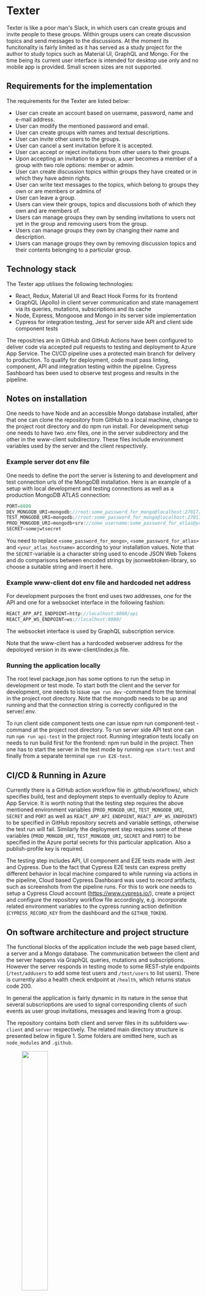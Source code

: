 # Texter

Texter is like a poor man's Slack, in which users can create groups and invite people to these groups. Within groups users can create discussion topics and send messages to the discussions. At the moment its funcitonality is fairly limited as it has served as a study project for the author to study topics such as Material UI, GraphQL and Mongo. For the time being its current user interface is intended for desktop use only and no mobile app is provided. Small screen sizes are not supported.

## Requirements for the implementation

The requirements for the Texter are listed below:

- User can create an account based on username, password, name and e-mail address.
- User can modify the mentioned password and email.
- User can create groups with names and textual descriptions.
- User can invite other users to the groups.
- User can cancel a sent invitation before it is accepted.
- User can accept or reject invitations from other users to their groups.
- Upon accepting an invitation to a group, a user becomes a member of a group with two role options: member or admin.
- User can create discussion topics within groups they have created or in which they have admin rights.
- User can write text messages to the topics, which belong to groups they own or are members or admins of
- User can leave a group.
- Users can view their groups, topics and discussions both of which they own and are members of.
- Users can manage groups they own by sending invitations to users not yet in the group and removing users from the group.
- Users can manage groups they own by changing their name and description.
- Users can manage groups they own by removing discussion topics and their contents belonging to a particular group.

## Technology stack

The Texter app utilises the following technologies:

- React, Redux, Material UI and React Hook Forms for its frontend
- GraphQL (Apollo) in client server communication and state management via its queries, mutations, subscriptions and its cache
- Node, Express, Mongoose and Mongo in its server side implementation
- Cypress for integration testing, Jest for server side API and client side component tests

The repositries are in GitHub and GitHub Actions have been configured to deliver code via accepted pull requests to testing and deployment to Azure App Service. The CI/CD pipeline uses a protected main branch for delivery to production. To qualify for deployment, code must pass linting, component, API and integration testing within the pipeline. Cypress Sashboard has been used to observe test progess and results in the pipeline. 

## Notes on installation

One needs to have Node and an accessible Mongo database installed, after that one can clone the repository from GitHub to a local machine, change to the project root directory and do npm run install. For development setup one needs to have two .env files, one in the server subdirectory and the other in the www-client subdirectory. These files include environment variables used by the server and the client respectively.

### Example server dot env file

One needs to define the port the server is listening to and development and test connection urls of the MongoDB installation. Here is an example of a setup with local development and testing connections as well as a production MongoDB ATLAS connection:

```javascript
PORT=8080
DEV_MONGODB_URI=mongodb://root:some_password_for_mongo@localhost:27017/texterdev?authsource=admin
TEST_MONGODB_URI=mongodb://root:some_password_for_mongo@localhost:27017/textertest?authsource=admin
PROD_MONGODB_URI=mongodb+srv://some_username:some_password_for_atlas@your_atlas_hostname/texter?retryWrites=true&w=majority
SECRET=somejwtsecret
```

You need to replace ```<some_password_for_mongo>```, ```<some_password_for_atlas>``` and ```<your_atlas_hostname>``` according to your installation values. Note that the ```SECRET```-variable is a character string used to encode JSON Web Tokens and do comparisons between encoded strings by jsonwebtoken-library, so choose a suitable string and insert it here.

### Example www-client dot env file and hardcoded net address

For development purposes the front end uses two addresses, one for the API and one for a websocket interface in the following fashion:

```javascript
REACT_APP_API_ENDPOINT=http://localhost:8080/api
REACT_APP_WS_ENDPOINT=ws://localhost:8080/
```

The websocket interface is used by GraphQL subscription service.

Note that the www-client has a hardcoded webserver address for the depoloyed version in its www-client/index.js file.

### Running the application locally

The root level package.json has some options to run the setup in development or test mode. To start both the client and the server for development, one needs to issue ```npm run dev``` -command from the terminal in the project root directory. Note that the mongodb needs to be up and running and that the connection string is correctly configured in the server/.env.

To run client side component tests one can issue npm run component-test -command at the project root directory. To run server side API test one can run ```npm run api-test``` in the project root. Running integration tests locally on needs to run build first for the frontend: npm run build in the project. Then one has to start the server in the test mode by running ```npm start:test``` and finally from a separate terminal ```npm run E2E-test```.

## CI/CD & Running in Azure

Currently there is a GitHub action workflow file in .github/workflows/, which specifies build, test and deployment steps to eventually deploy to Azure App Service. It is worth noting that the testing step requires the above mentioned environment variables (```PROD_MONGDB_URI```, ```TEST_MONGODB_URI```, ```SECRET``` and ```PORT``` as well as ```REACT_APP_API_ENDPOINT```, ```REACT_APP_WS_ENDPOINT```) to be specified in GitHub repository secrets and variable settings, otherwise the test run will fail. Similarly the deployment step requires some of these variables (```PROD_MONGDB_URI```, ```TEST_MONGODB_URI```, ```SECRET``` and ```PORT```) to be specified in the Azure portal secrets for this particular application. Also a publish-profile key is required.

The testing step includes API, UI component and E2E tests made with Jest and Cypress. Due to the fact that Cypress E2E tests can express pretty different behavior in local machine compared to while running via actions in the pipeline, Cloud based Cypress Dashboard was used to record artifacts, such as screenshots from the pipeline runs. For this to work one needs to setup a Cypress Cloud account (https://www.cypress.io/), create a project and configure the repository workflow file accordingly, e.g. incorporate related environment variables to the cypress running action definition (```CYPRESS_RECORD_KEY``` from the dashboard and the ```GITHUB_TOKEN```).

## On software architecture and project structure

The functional blocks of the application include the web page based client, a server and a Mongo database. The communication between the client and the server happens via GraphQL queries, mutations and subscriptions. However the server responds in testing mode to some REST-style endpoints (```/test/addusers``` to add some test users and ```/test/users``` to list users). There is currently also a health check endpoint at ```/health```, which returns status code 200.

In general the application is fairly dynamic in its nature in the sense that several subscrioptions are used to signal corresponding clients of such events as user group invitations, messages and leaving from a group.

The repository contains both client and server files in its subfolders ```www-client``` and ```server``` respectively. The related main directory structure is presented below in figure 1. Some folders are omitted here, such as ```node_modules``` and ```.github```.

<figure>
  <img src="images/folders.png" width="40%" height="40%">
  <figcaption>Fig 1. Project folder structure</figcaption>
</figure>
<br />


The toplevel also includes also subfolders for workflows (.github/workflows) and the mentioned package.json file, which refers to running targets of specified in server/package.json and www-client/package.json.

### Server

The server utilises a layered approach to handling incoming requests. GraphQL definitions and resolver code mdoules reside in ```server/graphql``` folder in ```*.resolver.js``` files. The resolvers use model functions located at ```server/models``` folder to access database and other services. The model functions are located in ```*.model.js``` files. The Mongoose schema definitions for Mongo also reside in ```server/models/*.mongo.js``` files. The functionality is split up to different files according to concepts in the application, such as groups, invitations, messages, topics and users. Each area of functionality has a corresponding resolver, model and schema definition file. API test files (```*.test.js```) are located within the graphql directory alongside with resolver files.

Cypress E2E test code and helper files are located in the server side ```server/cypress``` subfolder. Routes contain router modules used to serve REST-style endpoints. Services folder contains modules used with functionality to launch Apollo and connect/disconnect to/from Mongo.
Utils folder has module files containging functionality used in many different parts of the application, such as user permission, JWT token, environment configuration handling as well as logging.

In server launch the main entrypoint is in index.js, which uses functionality in server.js to launch http to serve the frontend, websocket services needed to run GraphQL subscriptiosn and initiate database connection and so forth.

### WWW-client

The client follows an encapsulation philosophy, in which the network access is hidden from the UI components to custom hooks in ```www-client/src/hooks```. UI is split to pages corresponding to the main screen views visibile to the user and other components used by pages such as dialogs, forms or drop down menus. Client state is managed by Redux and Apollo cache with the following division of responsibility: general UI related state is taken care by Redux and state related to the information retrieved from the server is mostly handled by Apollo cache. Redux is used in conjunction with error and notification messaging and holding selection information: which group and topic is currently selected. Apollo cache is relied on in information related to user group memebership, pending invitations to groups, particular topic related messages and so forth.

## Limitations

There are some limitations in the current implementation. Some of them are listed to below. Naturally it is possible to improve on these areas in the future.

- UI does not scale well for small displays.
- The messaging itself is limited to simple text messages. Images and other information types would be beneficial as part of the messages.
- Only simple password authentication is provided.
- Testing code emphasizes E2E tests at the moment and especially UI component tests are very limited.
